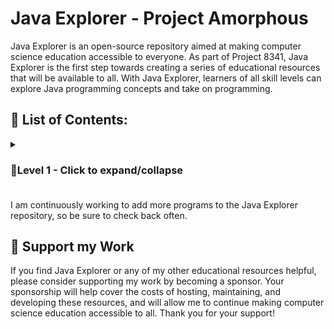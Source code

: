 # Java Explorer - Project Amorphous

Java Explorer is an open-source repository aimed at making computer science education accessible to everyone. As part of Project 8341, Java Explorer is the first step towards creating a series of educational resources that will be available to all. With Java Explorer, learners of all skill levels can explore Java programming concepts and take on programming.

## 📃 List of Contents:
<details>
<summary><h3>🔰Level 1 - Click to expand/collapse<h3></summary>
  <p> Basic java programs on accepting I/O, working with variables, operators using main()</p>
  <p><b> Write a program to </b></p>
  
  
- [1. Display name, school and class in different lines](https://github.com/imteshalkarim/JavaExplorer/blob/main/P01.java)
- [2. Display your name, age and address in one line but with different print functions](https://github.com/imteshalkarim/JavaExplorer/blob/main/P02.java)
- [3. Print the sum and average of three given numbers](https://github.com/imteshalkarim/JavaExplorer/blob/main/P03.java)
- [4. Store numbers in two variables a and b. Exchange the value of a and b by taking the help of a third variable and display the values of a and b](https://github.com/imteshalkarim/JavaExplorer/blob/main/P04.java)
- [5. Display the sum, product of three given numbers and also display the difference in between the two results](https://github.com/imteshalkarim/JavaExplorer/blob/main/P05.java)
- [6. Store numbers in two variables a and b. Exchange their values without using a third variable and then display their values](https://github.com/imteshalkarim/JavaExplorer/blob/main/P06.java)
- [7. Store roll number, marks in three subjects of a student and display the roll, total and percentage of marks obtained by the student](https://github.com/imteshalkarim/JavaExplorer/blob/main/P07.java)
- [8. Evaluate the following expression where the value of a and b are given. a^2 + b^2-4/2ab](https://github.com/imteshalkarim/JavaExplorer/blob/main/P08.java)
- [9. Display the area of a triangle whose base and height is given](https://github.com/imteshalkarim/JavaExplorer/blob/main/P09.java)
- [10. Calculate the area and circumference of a circle and print them whose radius is given](https://github.com/imteshalkarim/JavaExplorer/blob/main/P10.java)
- [11. Display the average runs of a cricket player. The player has scored 400 runs in 5 innings, 396 in 6 innings and 700 runs in 8 innings](https://github.com/imteshalkarim/JavaExplorer/blob/main/P11.java)
- [12. Accept length and breadth of a rectangular floor and find the total cost of flooring at Rs. 25 per unit](https://github.com/imteshalkarim/JavaExplorer/blob/main/P12.java)
- [13. Accept a character and display its ascii value](https://github.com/imteshalkarim/JavaExplorer/blob/main/P13.java)
- [14. Accept the cost of 1 table and 1 chair and display the cost of 16 tables and 12 chairs](https://github.com/imteshalkarim/JavaExplorer/blob/main/P14.java)
- [15. Accept two characters and print the sum of their ascii values](https://github.com/imteshalkarim/JavaExplorer/blob/main/P15.java)
- [16. Accept a number and display the square of the last digit](https://github.com/imteshalkarim/JavaExplorer/blob/main/P16.java)
- [17. Enter sales value of a sales man and display his commission earnt when the rate of commission is 2%](https://github.com/imteshalkarim/JavaExplorer/blob/main/P17.java)
- [18. Enter quantity sold and price per unit. Display the sales price after giving 2% discount](https://github.com/imteshalkarim/JavaExplorer/blob/main/P18.java)
- [19. Enter temperature in fahrenheit and convert it to celsius](https://github.com/imteshalkarim/JavaExplorer/blob/main/P19.java)
- [20. Enter distance covered and time taken by a car and calculate its speed](https://github.com/imteshalkarim/JavaExplorer/blob/main/P20.java)
- [21. Enter basic salary of an employee. Calculate and display the following: DA = 25% of basic salary, HRA = 15% of basic salary, PF = 8.33% of basic salary, Net pay = basic salary + DA + HRA, Gross pay = Net pay - PF](https://github.com/imteshalkarim/JavaExplorer/blob/main/P21.java)
- [22. Enter the values of coefficients of a quadratic equation ax^2+bx+c=0. Find the roots of the equation and display them.](https://github.com/imteshalkarim/JavaExplorer/blob/main/P22.java)
- [23. Enter side of a cube and display its surface area and volume.](https://github.com/imteshalkarim/JavaExplorer/blob/main/P23.java)
- [24. Accept principal, rate of interest and time period. Calculate and display simple interest.](https://github.com/imteshalkarim/JavaExplorer/blob/main/P24.java)
- [25. Enter a 4-digit number and display the sum of its first and last digit.](https://github.com/imteshalkarim/JavaExplorer/blob/main/P25.java)
- [26. Enter area of a circle and display its radius, diameter and circumference](https://github.com/imteshalkarim/JavaExplorer/blob/main/P26.java)
- [27. Enter 3 sides of a triangle and display its area and perimeter](https://github.com/imteshalkarim/JavaExplorer/blob/main/P27.java)
- [28. Enter principal, rate of interest and number of years to calculate and display the compound interest.](https://github.com/imteshalkarim/JavaExplorer/blob/main/P28.java)
- [29. Enter distance in km and display it in metres and cm.](https://github.com/imteshalkarim/JavaExplorer/blob/main/P29.java)
- [30. Enter a 3 digit number and display its digits in separate lines.](https://github.com/imteshalkarim/JavaExplorer/blob/main/P30.java)
- [31. Enter a 3 digit number and display it in reverse.](https://github.com/imteshalkarim/JavaExplorer/blob/main/P31.java)
- [32. Enter a 3 digit number and display the sum of its digits.](https://github.com/imteshalkarim/JavaExplorer/blob/main/P32.java)
- [33. Accept a number and check if it is even or odd by using conditional/ternary operator.](https://github.com/imteshalkarim/JavaExplorer/blob/main/P33.java)
- [34. Enter a number and check if it is positive or negative using conditional/ternary operator.](https://github.com/imteshalkarim/JavaExplorer/blob/main/P34.java)
- [35. Input a year and check if it is a leap year or not using ternary operator.](https://github.com/imteshalkarim/JavaExplorer/blob/main/P35.java)
- [36. Enter length, breadth and height of a cuboid and calculate its volume.](https://github.com/imteshalkarim/JavaExplorer/blob/main/P36.java)
- [37. Accept area and length of a rectangular field. Calculate cost of fencing it at Rs.15 per metre.](https://github.com/imteshalkarim/JavaExplorer/blob/main/P37.java)
- [38. Accept time in hours and convert it to hours, minutes and seconds format.](https://github.com/imteshalkarim/JavaExplorer/blob/main/P38.java)
- [39. Enter base and perpendicular of a right angled triangle. Display its hypotenuse and area.](https://github.com/imteshalkarim/JavaExplorer/blob/main/P39.java)
- [40. Accept temperature in Celsius and display it in Fahrenheit.](https://github.com/imteshalkarim/JavaExplorer/blob/main/P40.java)
- [41. Accept two sides of a rectangle and display the length of its diagonals.](https://github.com/imteshalkarim/JavaExplorer/blob/main/P41.java)
- [42.In an election two candidates A and B contested. A got 60% of the votes. Write a program to accept the total number of votes and display the number of votes scored by each candidate.](https://github.com/imteshalkarim/JavaExplorer/blob/main/P42.java)
- [43. Enter time in minutes and display it in hours and minutes.](https://github.com/imteshalkarim/JavaExplorer/blob/main/P43.java)
- [44. Display the following:
 * 1. Perimeter of a circle whose length is 45 and breadth is 30.
 * 2. Area and circumference of a circle whose diameter is 21.](https://github.com/imteshalkarim/JavaExplorer/blob/main/P44.java)
- [45. Store the name of two students and their respective heights. Display the name of the tallest student. ](https://github.com/imteshalkarim/JavaExplorer/blob/main/P45.java)
</details>


I am continuously working to add more programs to the Java Explorer repository, so be sure to check back often.

## 🫶 Support my Work

If you find Java Explorer or any of my other educational resources helpful, please consider supporting my work by becoming a sponsor. Your sponsorship will help cover the costs of hosting, maintaining, and developing these resources, and will allow me to continue making computer science education accessible to all. Thank you for your support!

